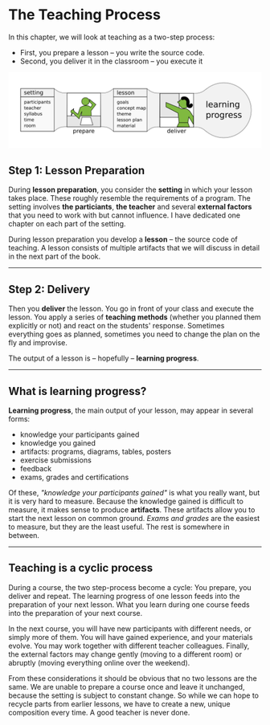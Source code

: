 
# The Teaching Process

In this chapter, we will look at teaching as a two-step process:

* First, you prepare a lesson – you write the source code.
* Second, you deliver it in the classroom – you execute it

![](../images/teaching_process.png)

## Step 1: Lesson Preparation

During **lesson preparation**, you consider the **setting** in which your lesson takes place.
These roughly resemble the requirements of a program.
The setting involves **the particiants**, **the teacher** and several **external factors** that you need to work with but cannot influence. I have dedicated one chapter on each part of the setting.

During lesson preparation you develop a **lesson** – the source code of teaching.
A lesson consists of multiple artifacts that we will discuss in detail in the next part of the book.

----

## Step 2: Delivery

Then you **deliver** the lesson.
You go in front of your class and execute the lesson.
You apply a series of **teaching methods** (whether you planned them explicitly or not) and react on the students' response.
Sometimes everything goes as planned, sometimes you need to change the plan on the fly and improvise.

The output of a lesson is – hopefully – **learning progress**.

----

## What is learning progress?

**Learning progress**, the main output of your lesson, may appear in several forms:

* knowledge your participants gained
* knowledge you gained
* artifacts: programs, diagrams, tables, posters
* exercise submissions
* feedback
* exams, grades and certifications

Of these, *"knowledge your participants gained"* is what you really want, but it is very hard to measure.
Because the knowledge gained is difficult to measure, it makes sense to produce **artifacts**.
These artifacts allow you to start the next lesson on common ground.
*Exams and grades* are the easiest to measure, but they are the least useful.
The rest is somewhere in between.

----

## Teaching is a cyclic process

During a course, the two step-process become a cycle: You prepare, you deliver and repeat.
The learning progress of one lesson feeds into the preparation of your next lesson.
What you learn during one course feeds into the preparation of your next course.

In the next course, you will have new participants with different needs, or simply more of them.
You will have gained experience, and your materials evolve.
You may work together with different teacher colleagues.
Finally, the external factors may change gently (moving to a different room) or abruptly (moving everything online over the weekend).

From these considerations it should be obvious that no two lessons are the same.
We are unable to prepare a course once and leave it unchanged, because the setting is subject to constant change.
So while we can hope to recycle parts from earlier lessons, we have to create a new, unique composition every time.
A good teacher is never done.
